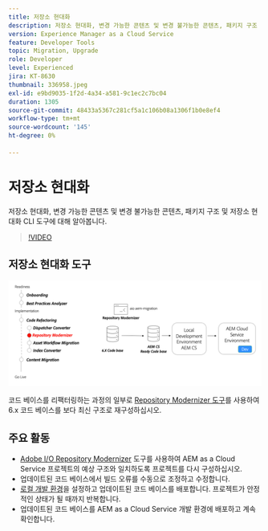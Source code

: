 ```yaml
---
title: 저장소 현대화
description: 저장소 현대화, 변경 가능한 콘텐츠 및 변경 불가능한 콘텐츠, 패키지 구조 및 저장소 현대화 CLI 도구에 대해 알아봅니다.
version: Experience Manager as a Cloud Service
feature: Developer Tools
topic: Migration, Upgrade
role: Developer
level: Experienced
jira: KT-8630
thumbnail: 336958.jpeg
exl-id: e9bd9035-1f2d-4a34-a581-9c1ec2c7bc04
duration: 1305
source-git-commit: 48433a5367c281cf5a1c106b08a1306f1b0e8ef4
workflow-type: tm+mt
source-wordcount: '145'
ht-degree: 0%

---
```


# 저장소 현대화

저장소 현대화, 변경 가능한 콘텐츠 및 변경 불가능한 콘텐츠, 패키지 구조 및 저장소 현대화 CLI 도구에 대해 알아봅니다.

>[!VIDEO](https://video.tv.adobe.com/v/336958?quality=12&learn=on)

## 저장소 현대화 도구

![Repository Modernizer](./assets/repository-modernizer.png)

코드 베이스를 리팩터링하는 과정의 일부로 [Repository Modernizer 도구](https://experienceleague.adobe.com/docs/experience-manager-cloud-service/moving/refactoring-tools/repo-modernizer.html)를 사용하여 6.x 코드 베이스를 보다 최신 구조로 재구성하십시오.

## 주요 활동

* [Adobe I/O Repository Modernizer](https://github.com/adobe/aio-cli-plugin-aem-cloud-service-migration#command-aio-aem-migrationrepository-modernizer) 도구를 사용하여 AEM as a Cloud Service 프로젝트의 예상 구조와 일치하도록 프로젝트를 다시 구성하십시오.
* 업데이트된 코드 베이스에서 빌드 오류를 수동으로 조정하고 수정합니다.
* [로컬 개발 환경](https://experienceleague.adobe.com/docs/experience-manager-learn/cloud-service/local-development-environment-set-up/overview.html?lang=ko)을 설정하고 업데이트된 코드 베이스를 배포합니다. 프로젝트가 안정적인 상태가 될 때까지 반복합니다.
* 업데이트된 코드 베이스를 AEM as a Cloud Service 개발 환경에 배포하고 계속 확인합니다.
